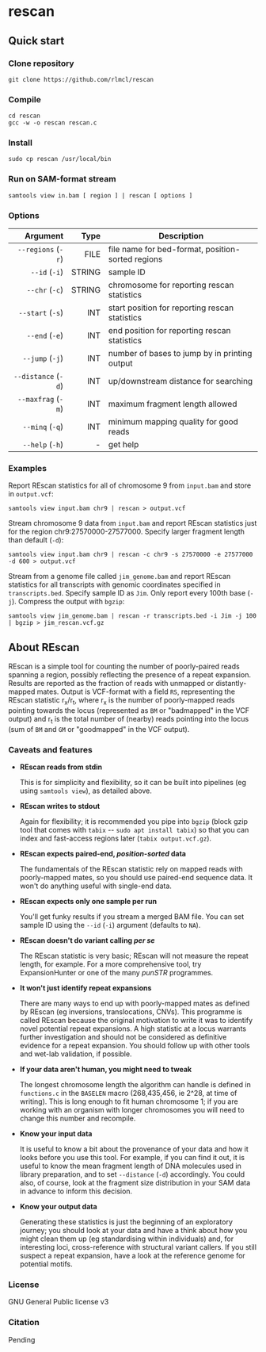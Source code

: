 # rescan

## Quick start
### Clone repository
```
git clone https://github.com/rlmcl/rescan
```

### Compile
```
cd rescan
gcc -w -o rescan rescan.c
```

### Install
```
sudo cp rescan /usr/local/bin
```

### Run on SAM-format stream
```
samtools view in.bam [ region ] | rescan [ options ] 
```

### Options
| Argument 				| Type	| Description										|
| --------------------:	| ----: | ------------------------------------------------- |
| `--regions` (`-r`)	| FILE  | file name for bed-format, position-sorted regions |
| `--id` (`-i`)			| STRING| sample ID 										|
| `--chr` (`-c`)		| STRING| chromosome for reporting rescan statistics 		|
| `--start` (`-s`)		| INT   | start position for reporting rescan statistics	|
| `--end` (`-e`)		| INT   | end position for reporting rescan statistics		|
| `--jump` (`-j`)		| INT   | number of bases to jump by in printing output 	|	
| `--distance` (`-d`)	| INT 	| up/downstream distance for searching 				|
| `--maxfrag` (`-m`)	| INT 	| maximum fragment length allowed 					|
| `--minq` (`-q`)		| INT 	| minimum mapping quality for good reads 			|
| `--help` (`-h`)		| -		| get help			 								|

### Examples

Report REscan statistics for all of chromosome 9 from `input.bam` and store in `output.vcf`:
```
samtools view input.bam chr9 | rescan > output.vcf
```
Stream chromosome 9 data from `input.bam` and report REscan statistics just for the region chr9:27570000-27577000. Specify larger fragment length than default (`-d`):
```
samtools view input.bam chr9 | rescan -c chr9 -s 27570000 -e 27577000 -d 600 > output.vcf
```
Stream from a genome file called `jim_genome.bam` and report REscan statistics for all transcripts with genomic coordinates specified in `transcripts.bed`. Specify sample ID as `Jim`. Only report every 100th base (`-j`). Compress the output with `bgzip`:

```
samtools view jim_genome.bam | rescan -r transcripts.bed -i Jim -j 100 | bgzip > jim_rescan.vcf.gz
```

## About REscan
REscan is a simple tool for counting the number of poorly-paired reads spanning a region, possibly reflecting the presence of a repeat expansion. Results are reported as the fraction of reads with unmapped or distantly-mapped mates. Output is VCF-format with a field `RS`, representing the REscan statistic r<sub>x</sub>/r<sub>t</sub>, where r<sub>x</sub> is the number of poorly-mapped reads pointing towards the locus (represented as `BM` or "badmapped" in the VCF output) and r<sub>t</sub> is the total number of (nearby) reads pointing into the locus (sum of `BM` and `GM` or "goodmapped" in the VCF output).

### Caveats and features

- **REscan reads from stdin**

   This is for simplicity and flexibility, so it can be built into pipelines (eg using `samtools view`), as detailed above.

- **REscan writes to stdout**

   Again for flexibility; it is recommended you pipe into `bgzip` (block gzip tool that comes with `tabix` -- `sudo apt install tabix`) so that you can index and fast-access regions later (`tabix output.vcf.gz`).

- **REscan expects paired-end, _position-sorted_ data**

   The fundamentals of the REscan statistic rely on mapped reads with poorly-mapped mates, so you should use paired-end sequence data. It won't do anything useful with single-end data.

- **REscan expects only one sample per run**

   You'll get funky results if you stream a merged BAM file. You can set sample ID using the `--id` (`-i`) argument (defaults to `NA`).
- **REscan doesn't do variant calling _per se_**

   The REscan statistic is very basic; REscan will not measure the repeat length, for example. For a more comprehensive tool, try ExpansionHunter or one of the many _punSTR_ programmes.

- **It won't just identify repeat expansions**

   There are many ways to end up with poorly-mapped mates as defined by REscan (eg inversions, translocations, CNVs). This programme is called REscan because the original motivation to write it was to identify novel potential repeat expansions. A high statistic at a locus warrants further investigation and should not be considered as definitive evidence for a repeat expansion. You should follow up with other tools and wet-lab validation, if possible.

- **If your data aren't human, you might need to tweak**

   The longest chromosome length the algorithm can handle is defined in `functions.c` in the `BASELEN` macro (268,435,456, ie 2^28, at time of writing). This is long enough to fit human chromosome 1; if you are working with an organism with longer chromosomes you will need to change this number and recompile.

- **Know your input data**

   It is useful to know a bit about the provenance of your data and how it looks before you use this tool. For example, if you can find it out, it is useful to know the mean fragment length of DNA molecules used in library preparation, and to set `--distance` (`-d`) accordingly. You could also, of course, look at the fragment size distribution in your SAM data in advance to inform this decision.

- **Know your output data**

   Generating these statistics is just the beginning of an exploratory journey; you should look at your data and have a think about how you might clean them up (eg standardising within individuals) and, for interesting loci, cross-reference with structural variant callers. If you still suspect a repeat expansion, have a look at the reference genome for potential motifs.

### License
GNU General Public license v3

### Citation
Pending
